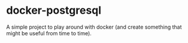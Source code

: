 # docker-postgresql
A simple project to play around with docker (and create something that might be useful from time to time).
